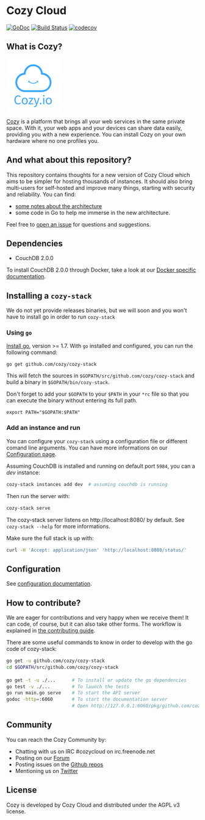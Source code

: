 Cozy Cloud
==========

[![GoDoc](https://godoc.org/github.com/cozy/cozy-stack?status.svg)](https://godoc.org/github.com/cozy/cozy-stack)
[![Build Status](https://travis-ci.org/cozy/cozy-stack.svg?branch=master)](https://travis-ci.org/cozy/cozy-stack)
[![codecov](https://codecov.io/gh/cozy/cozy-stack/branch/master/graph/badge.svg)](https://codecov.io/gh/cozy/cozy-stack)


## What is Cozy?

![Cozy Logo](assets/images/happycloud.png)

[Cozy](https://cozy.io) is a platform that brings all your web services in the
same private space. With it, your web apps and your devices can share data
easily, providing you with a new experience. You can install Cozy on your own
hardware where no one profiles you.


## And what about this repository?

This repository contains thoughts for a new version of Cozy Cloud which aims
to be simpler for hosting thousands of instances. It should also bring
multi-users for self-hosted and improve many things, starting with security
and reliability. You can find:

- [some notes about the architecture](docs/architecture.md)
- some code in Go to help me immerse in the new architecture.

Feel free to [open an issue](https://github.com/cozy/cozy-stack/issues/new)
for questions and suggestions.

## Dependencies

* CouchDB 2.0.0

To install CouchDB 2.0.0 through Docker, take a look at our [Docker specific documentation](docs/docker.md).

## Installing a `cozy-stack`

We do not yet provide releases binaries, but we will soon and you won't have to install go in order to run `cozy-stack`

### Using `go`

[Install go](https://golang.org/doc/install), version >= 1.7. With `go` installed and configured, you can run the following command:

```
go get github.com/cozy/cozy-stack
```

This will fetch the sources in `$GOPATH/src/github.com/cozy/cozy-stack` and build a binary in `$GOPATH/bin/cozy-stack`.

Don't forget to add your `$GOPATH` to your `$PATH` in your `*rc` file so that you can execute the binary without entering its full path.

```
export PATH="$GOPATH:$PATH"
```

### Add an instance and run

You can configure your `cozy-stack` using a configuration file or different comand line arguments. You can have more informations on our [Configuration page](docs/config.md).

Assuming CouchDB is installed and running on default port `5984`, you can a *dev* instance:

```bash
cozy-stack instances add dev  # assuming couchdb is running
```

Then run the server with:

```bash
cozy-stack serve
```

The cozy-stack server listens on http://localhost:8080/ by default. See `cozy-stack --help` for more informations.

Make sure the full stack is up with:

```bash
curl -H 'Accept: application/json' 'http://localhost:8080/status/'
```

## Configuration

See [configuration documentation](/docs/config.md).

## How to contribute?

We are eager for contributions and very happy when we receive them! It can
code, of course, but it can also take other forms. The workflow is explained
in [the contributing guide](CONTRIBUTING.md).

There are some useful commands to know in order to develop with the go code of cozy-stack:

```bash
go get -u github.com/cozy/cozy-stack
cd $GOPATH/src/github.com/cozy/cozy-stack

go get -t -u ./...      # To install or update the go dependencies
go test -v ./...        # To launch the tests
go run main.go serve    # To start the API server
godoc -http=:6060       # To start the documentation server
                        # Open http://127.0.0.1:6060/pkg/github.com/cozy/cozy-stack/
```


## Community

You can reach the Cozy Community by:

* Chatting with us on IRC #cozycloud on irc.freenode.net
* Posting on our [Forum](https://forum.cozy.io)
* Posting issues on the [Github repos](https://github.com/cozy/)
* Mentioning us on [Twitter](https://twitter.com/mycozycloud)


## License

Cozy is developed by Cozy Cloud and distributed under the AGPL v3 license.
